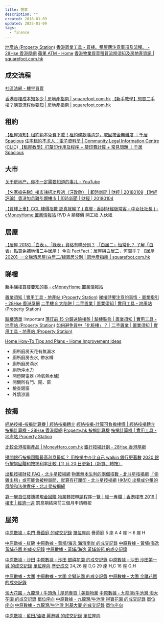 ```yaml
---
title: 置業
description: ""
created: 2018-01-09
updated: 2025-01-09
tags:
  - finance
---
```


[地產站 (Property Station)](http://ps.hket.com/web/)
[香港置業工具 - 買樓、租屋應注意事項及流程。 - 28Hse 香港屋網](https://www.28hse.com/tools/)
[蘋果 ATM - Home](https://www.facebook.com/appledailyatm/?hc_ref=ARQiKSf5QnTFvoo47rpWMzWoOWc5eRQh5AHdO2GHcDbWG0S7W--EZTATQi0i3Z80ZhI)
[香港物業買賣租賃流程須知及房地產資訊 | squarefoot.com.hk](https://www.squarefoot.com.hk/%E6%88%BF%E5%9C%B0%E7%94%A2%E6%8C%87%E5%8D%97/)

## 成交流程

[社區法網 - 樓宇買賣](https://www.hkclic.org/tc/topics/saleAndPurchaseOfProperty/)

[香港賣樓成本知多少 | 房地產指南 | squarefoot.com.hk](https://www.squarefoot.com.hk/%E6%88%BF%E5%9C%B0%E7%94%A2%E6%8C%87%E5%8D%97/%E9%A6%99%E6%B8%AF%E8%B3%A3%E6%A8%93%E6%88%90%E6%9C%AC%E7%9F%A5%E5%A4%9A%E5%B0%91-33075/)
[【新手教學】想買二手樓？購買流程你要知 | 房地產指南 | squarefoot.com.hk](https://www.squarefoot.com.hk/%E6%88%BF%E5%9C%B0%E7%94%A2%E6%8C%87%E5%8D%97/%E6%96%B0%E6%89%8B%E6%95%99%E5%AD%B8%E6%83%B3%E8%B2%B7%E4%BA%8C%E6%89%8B%E6%A8%93%E8%B3%BC%E8%B2%B7%E6%B5%81%E7%A8%8B%E4%BD%A0%E8%A6%81%E7%9F%A5-1213/)

## 租約

[【租屋須知】租約範本免費下載！租約條款睇清楚，取回按金無難度 ｜千居 Spacious](https://www.spacious.hk/zh-tw/blog/%E7%A7%9F%E7%B4%84%E9%A0%88%E7%9F%A5-%E7%A7%9F%E7%B4%84%E7%AF%84%E6%9C%AC/)
[住宅租約不求人：電子資料册 | Community Legal Information Centre (CLIC)](https://www.clic.org.hk/zh/topics/DIY_Residential_Tenancy_Agreement)
[【租屋教學】打釐印作用及程序 + 釐印費計算 + 常見問題 ｜千居 Spacious](https://www.spacious.hk/zh-tw/blog/%e6%89%93%e9%87%90%e5%8d%b0-%e9%87%90%e5%8d%b0%e8%b2%bb-%e7%a7%9f%e7%b4%84%e5%8d%b0%e8%8a%b1%e7%a8%85/)

## 大市

[关于房地产，你不一定需要知道的事儿 - YouTube](https://www.youtube.com/watch?v=cBLbDn5RJlw)

[【名家搶先睇】樓市辣招功與過（汪敦敬） | 即時新聞 | 財經 | 20180109](https://hk.finance.appledaily.com/finance/realtime/article/20180109/57684924)
[【財經評論】香港加息難引爆樓市 | 即時新聞 | 財經 | 20180104](https://hk.finance.appledaily.com/finance/realtime/article/20180104/57666170)

[【買樓上車】CCL 樓價指數 認真就輸了 ( 嘉賓 : 香討財經版常客 - 中女社社長 ) - cMoneyHome 置業情報站](http://www.cmoneyhome.com/article/5969/)
RVD A 類樓價 開工紙 入伙紙

## 居屋

[【居屋 2018】「白表」、「綠表」資格有咩分別？](https://www.moneyhero.com.hk/blog/zh/居屋2018-居屋-白表-綠表-資格有咩分別)
[「白居二」恒常化？ 了解「白表」點買免補地價二手居屋！](https://www.moneyhero.com.hk/blog/zh/白居二-恒常化-了解白表點買免補地價二手居屋)
[今次 FactFact：居屋與白居二，何關乎？](https://www.facebook.com/ourhongkongfoundation/posts/2105382282876565/)
[【居屋 2020】一文睇清居屋/白居二/綠置居分別 | 房地產指南 | squarefoot.com.hk](https://www.squarefoot.com.hk/%E6%88%BF%E5%9C%B0%E7%94%A2%E6%8C%87%E5%8D%97/%E5%B1%85%E5%B1%8B2020%E4%B8%80%E6%96%87%E7%9D%87%E6%B8%85%E5%B1%85%E5%B1%8B-%E7%99%BD%E5%B1%85%E4%BA%8C-%E7%B6%A0%E7%BD%AE%E5%B1%85%E5%88%86%E5%88%A5-90105/)

## 睇樓

[新手睇樓買樓要知的事 - cMoneyHome 置業情報站](http://www.cmoneyhome.com/article/5565/)

[置業須知 | 實用工具 - 地產站 (Property Station)](http://ps.hket.com/web/useful-tool/guide/)
[睇樓時要注意的事情 - 置業指引 - 28Hse 香港屋網](https://www.28hse.com/tools/buy-property/property-inspection)
[二手樓 8 大陷阱 | 二手置業 | 置業須知 | 實用工具 - 地產站 (Property Station)](http://ps.hket.com/web/useful-tool/guide/二手樓8大陷阱)

[驗樓清單](http://ps.hket.com/res/doc/guide/check_list.doc) !important
[落訂前 15 分鐘速驗樓盤 | 驗樓裝修 | 置業須知 | 實用工具 - 地產站 (Property Station)](http://ps.hket.com/web/useful-tool/guide/落訂前15分鐘速驗樓盤)
[如何避免買中「化粧樓」？ | 二手置業 | 置業須知 | 實用工具 - 地產站 (Property Station)](http://ps.hket.com/web/useful-tool/guide/如何避免買中「化粧樓」？)

[Home How-To Tips and Plans - Home Improvement Ideas](https://www.popularmechanics.com/home/)

- 廁所廚房天花有無漏水
- 廁所廚房去水, 帶水樽
- 廁所廚房滴水
- 廁所沖水力
- 開燈開電器 (冷氣熱水爐)
- 開關所有門、閘、窗
- 檢查鋁窗
- 外牆滲漏

## 按揭

[經絡按揭-按揭計算機 | 經絡按揭轉介](https://www.mreferral.com/%E6%8C%89%E6%8F%AD%E8%A8%88%E7%AE%97%E6%A9%9F/)
[經絡按揭-計算可負擔樓價 | 經絡按揭轉介](https://www.mreferral.com/%e8%a8%88%e7%ae%97%e5%8f%af%e8%b2%a0%e6%93%94%e6%a8%93%e5%83%b9/)
[按揭計算機 - 28Hse 香港屋網](https://mortgage.28hse.com/calculator.html)
[Property.hk 按揭計算機](http://www.property.hk/mortgage/?ln=)
[按揭計算機 | 實用工具 - 地產站 Property Station](https://ps.hket.com/srte002/%E6%A8%93%E6%8C%89%E8%A8%88%E7%AE%97%E6%A9%9F)

[比較全港按揭產品 | MoneyHero.com.hk](https://www.moneyhero.com.hk/zh/mortgage/funnel#/)
[銀行按揭計劃 - 28Hse 香港屋網](https://mortgage.28hse.com/bank_offer.html)

[邊間銀行按揭回贈最高利息最低？ 用按揭中介比自己 walkin 銀行更著數](https://starpagency.com/)
[2020 銀行按揭回贈和按揭利率比較【11 月 20 日更新】（新買、轉按）](https://starpagency.com/%E6%AF%8F%E9%80%B1%E9%8A%80%E8%A1%8C%E6%8C%89%E6%8F%AD%E5%9B%9E%E8%B4%88%E5%92%8C%E6%8C%89%E6%8F%AD%E5%88%A9%E7%8E%87%E6%AF%94%E8%BC%83/)

[出租按揭財技 FAQ - 北斗星按揭網](https://starpnews.com/blog/%e5%87%ba%e7%a7%9f%e6%8c%89%e6%8f%ad%e8%b2%a1%e6%8a%80faq/)
[物業無本生利的兩個招數 - 北斗星按揭網](https://starpnews.com/blog/%E7%89%A9%E6%A5%AD%E7%84%A1%E6%9C%AC%E7%94%9F%E5%88%A9%E7%9A%84%E5%85%A9%E5%80%8B%E6%8B%9B%E6%95%B8/)
[「偷雞出租」或可能會被稅局問，就算有打厘印 - 北斗星按揭網](https://starpnews.com/blog/%E8%AE%80%E8%80%85%E4%BE%86%E5%87%BD%E9%8A%80%E8%A1%8C%E8%AA%AA%E7%A8%85%E5%B1%80%E5%95%8F%E6%88%91%E7%9A%84%E6%8C%89%E6%8F%AD%E6%98%AF%E8%87%AA%E4%BD%8F%E5%AE%9A%E5%87%BA%E7%A7%9F/)
[HKMC 出租或分租的風險和法律責任 - 北斗星按揭網](https://starpnews.com/blog/hkmc%e5%87%ba%e7%a7%9f%e6%88%96%e5%88%86%e7%a7%9f%e7%9a%84%e9%a2%a8%e9%9a%aa%e5%92%8c%e6%b3%95%e5%be%8b%e8%b2%ac%e4%bb%bb/)

[靠一層自住樓賺盡現金回贈 物業轉按申請程序一覽｜經一專欄｜香港樓市 2019 | 樓市 | 經濟一週](https://www.edigest.hk/article/149446/%e6%a8%93%e5%b8%82/%e6%b8%9b%e8%96%aa%e5%a4%b1%e6%a5%ad-%e8%bd%89%e6%8c%89%e5%a5%97-%e9%82%84%e6%81%af%e4%b8%8d%e9%82%84%e6%9c%ac-%e6%9b%b4%e6%9c%89%e7%94%a8-%e6%8f%90%e5%8d%87%e7%99%be%e8%90%ac%e7%8f%be%e9%87%91/3/) 罰息期結束前三個月申請轉按

## 屋苑

[中原數據 - 屯門 疊茵庭 的成交記錄](http://hk.centadata.com/ptest.aspx?type=2&code=KEPPWPPHPB&) [單位座向](http://hk.centamap.com/gc/home.aspx?x=816115&y=830097&z=2&ft3=cpal&source=data) 疊茵庭 5 座 A 4 座 H 6 座 H

[中原數據 - 紅磡](http://hk.centadata.com/paddresssearch1.aspx?type=22&code=220)
[中原數據 - 黃埔/海逸 海濱南岸 的成交記錄](http://hk.centadata.com/ptest.aspx?type=2&code=ESPPWPPHPA)
[中原數據 - 黃埔/海逸 黃埔花園 的成交記錄](http://hk.centadata.com/ptest.aspx?type=3&code=MZDIIHHAHN)
[中原數據 - 黃埔/海逸 黃埔新邨 的成交記錄](http://hk.centadata.com/ptest.aspx?type=2&code=EKGBPPBSPB)

[中原數據 - 沙田](http://hk.centadata.com/paddresssearch1.aspx?type=22&code=302)
[中原數據 - 沙田 銀禧花園 的成交記錄](http://hk.centadata.com/ptest.aspx?type=2&code=XSHSTHZHHT)
[中原數據 - 沙田 沙田第一城 的成交記錄](http://hk.centAdata.com/ptest.aspx?type=3&code=XSHNIHSXHT) [單位座向](http://hk.centamap.com/gc/homE.aspx?x=840238&y=820724&z=2&ft3=cpal&source=data) [歷史成交](http://hk.centadata.com/transactionhistory.aspx?type=3&code=XSHNIHSXHT&ci=zh-hk)
24,26 座 D,G 29 座 H,C 16 座 G,H

[中原數據 - 大圍](http://hk.centadata.com/paddresssearch1.aspx?type=22&code=301)
[中原數據 - 大圍 金獅花園 的成交記錄](http://hk.centadata.com/ptest.aspx?type=3&code=DFDJURSYRV)
[中原數據 - 大圍 金禧花園 的成交記錄](http://hk.centadata.com/ptest.aspx?type=2&code=GYBGWPPXPS)

[淘大花園 - 九龍灣 / 牛頭角 | 屋苑專頁 | 美聯物業](https://www.midland.com.hk/estate/淘大花園-九龍灣-牛頭角-E00055)
[中原數據 - 九龍灣/牛池灣 淘大花園 的成交記錄](http://hk.centadata.com/ptest.aspx?type=3&code=EWKSBPYOPS) [單位座向](http://hk.centamap.com/gc/home.aspx?x=840308&y=820629&z=2&ft3=cpal&source=data)
[中原數據 - 九龍灣/牛池灣 得寶花園 的成交記錄](http://hk.centadata.com/ptest.aspx?type=2&code=UCROURFHRO) [單位座向](http://hk.centamap.com/gc/home.aspx?x=840149&y=820877&z=2&ft3=cpal&source=data)
[中原數據 - 九龍灣/牛池灣 利基大廈 的成交記錄](http://hk.centadata.com/ptest.aspx?type=2&code=MLMLZHSYHT) [單位座向](http://hk.centamap.com/gc/home.aspx?x=840238&y=820724&z=2&ft3=cpal&source=data)

[中原數據 - 藍田/油塘 麗港城 的成交記錄](http://hk.centadata.com/ptest.aspx?type=3&code=EWAPBPKEPP) [單位座向](http://hk.centamap.com/gc/home.aspx?x=841469&y=818654&z=2&ft3=cpal&source=data)
